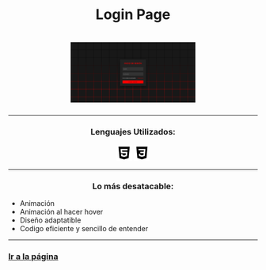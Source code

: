 <div align="center">
  <h1>Login Page<h1>
    <a href="https://jordanportafoliodeevidencias.com/proyectospersonales/loginpage.html"><img src="https://github.com/JordanMedinaOrtiz/LoginPage/blob/main/LoginPage.png" width="50%"></a>
</div>

---
<div align="center">
  <h3>Lenguajes Utilizados:</h3>
  <img src="https://github.com/vorillaz/devicons/blob/master/!PNG/html5.png">
  <img src="https://github.com/vorillaz/devicons/blob/master/!PNG/css3.png">
</div>
    
---
<div>
  <h3 align="center">Lo más desatacable: </div>
  <ul>
    <li>Animación</li>
    <li>Animación al hacer hover</li>
    <li>Diseño adaptatible</li>
    <li>Codigo eficiente y sencillo de entender</li>
  </ul>
<div>
  
---
  
<div>
  <a href="https://jordanportafoliodeevidencias.com/proyectospersonales/loginpage.html"><h3>Ir a la página</h3></a>
</div>
